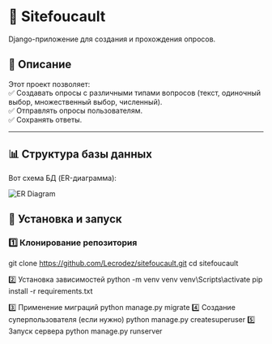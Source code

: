 # 📝 Sitefoucault 
Django-приложение для создания и прохождения опросов.

## 📜 Описание  
Этот проект позволяет:  
✅ Создавать опросы с различными типами вопросов (текст, одиночный выбор, множественный выбор, численный).  
✅ Отправлять опросы пользователям.  
✅ Сохранять ответы.  

---

## 📊 Структура базы данных  
Вот схема БД (ER-диаграмма):  

![ER Diagram](https://github.com/Lecrodez/sitefoucault/blob/main/docs/db_schema.png)

## 🚀 Установка и запуск  

### 1️⃣ Клонирование репозитория  

git clone https://github.com/Lecrodez/sitefoucault.git
cd sitefoucault

2️⃣ Установка зависимостей
python -m venv venv
venv\Scripts\activate
pip install -r requirements.txt

3️⃣ Применение миграций
python manage.py migrate
4️⃣ Создание суперпользователя (если нужно)
python manage.py createsuperuser
5️⃣ Запуск сервера
python manage.py runserver
